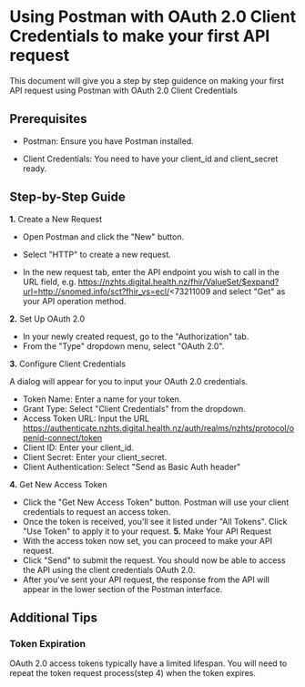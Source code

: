 # Using Postman with OAuth 2.0 Client Credentials to make your first API request
This document will give you a step by step guidence on making your first API request using Postman with OAuth 2.0 Client Credentials

## Prerequisites
* Postman: Ensure you have Postman installed.

* Client Credentials: You need to have your client_id and client_secret ready.

## Step-by-Step Guide
**1.**  Create a New Request

* Open Postman and click the "New" button.

* Select "HTTP" to create a new request.
* In the new request tab, enter the API endpoint you wish to call in the URL field, e.g.  https://nzhts.digital.health.nz/fhir/ValueSet/$expand?url=http://snomed.info/sct?fhir_vs=ecl/<73211009
and select "Get" as your API operation method.

**2.** Set Up OAuth 2.0
*	In your newly created request, go to the "Authorization" tab.
*	From the "Type" dropdown menu, select "OAuth 2.0".

**3.** Configure Client Credentials

A dialog will appear for you to input your OAuth 2.0 credentials.
*	Token Name: Enter a name for your token.
*	Grant Type: Select "Client Credentials" from the dropdown.
*	Access Token URL: Input the URL https://authenticate.nzhts.digital.health.nz/auth/realms/nzhts/protocol/openid-connect/token
*	Client ID: Enter your client_id.
*	Client Secret: Enter your client_secret.
*	Client Authentication: Select "Send as Basic Auth header"

**4.** Get New Access Token

*	Click the "Get New Access Token" button. Postman will use your client credentials to request an access token.
*	Once the token is received, you'll see it listed under "All Tokens". Click "Use Token" to apply it to your request.
**5.** Make Your API Request
*	With the access token now set, you can proceed to make your API request.
*	Click "Send" to submit the request. You should now be able to access the API using the client credentials OAuth 2.0.
*	After you've sent your API request, the response from the API will appear in the lower section of the Postman interface.

## Additional Tips

### Token Expiration
OAuth 2.0 access tokens typically have a limited lifespan. You will need to repeat the token request process(step 4) when the token expires.
